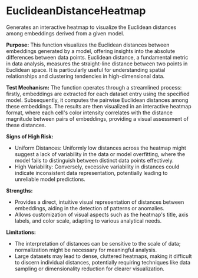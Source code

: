 # EuclideanDistanceHeatmap

Generates an interactive heatmap to visualize the Euclidean distances among embeddings derived from a given model.

**Purpose:**
This function visualizes the Euclidean distances between embeddings generated by a model, offering insights into the
absolute differences between data points. Euclidean distance, a fundamental metric in data analysis, measures the
straight-line distance between two points in Euclidean space. It is particularly useful for understanding spatial
relationships and clustering tendencies in high-dimensional data.

**Test Mechanism:**
The function operates through a streamlined process: firstly, embeddings are extracted for each dataset entry using the specified model.
Subsequently, it computes the pairwise Euclidean distances among these embeddings. The results are then visualized in an interactive heatmap format,
where each cell's color intensity correlates with the distance magnitude between pairs of embeddings, providing a visual assessment of these distances.

**Signs of High Risk:**
- Uniform Distances: Uniformly low distances across the heatmap might suggest a lack of variability in the data or
model overfitting, where the model fails to distinguish between distinct data points effectively.
- High Variability: Conversely, excessive variability in distances could indicate inconsistent data representation,
potentially leading to unreliable model predictions.

**Strengths:**
- Provides a direct, intuitive visual representation of distances between embeddings, aiding in the detection of patterns or anomalies.
- Allows customization of visual aspects such as the heatmap's title, axis labels, and color scale, adapting to various analytical needs.

**Limitations:**
- The interpretation of distances can be sensitive to the scale of data; normalization might be necessary for meaningful analysis.
- Large datasets may lead to dense, cluttered heatmaps, making it difficult to discern individual distances, potentially requiring
techniques like data sampling or dimensionality reduction for clearer visualization.